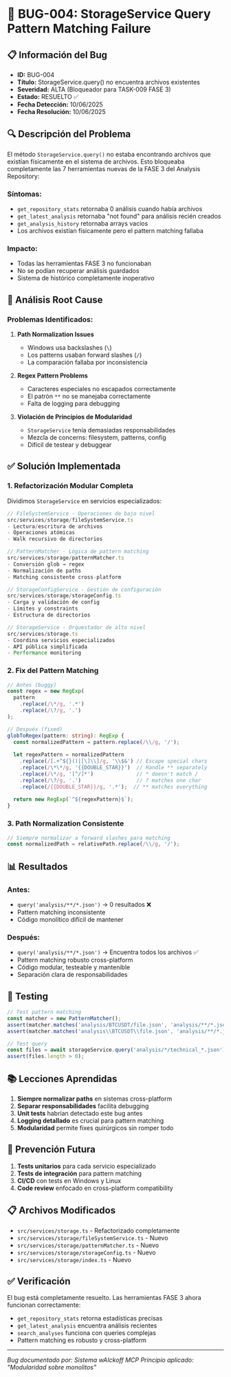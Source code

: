 # 🐛 BUG-004: StorageService Query Pattern Matching Failure

## 📋 Información del Bug
- **ID:** BUG-004
- **Título:** StorageService.query() no encuentra archivos existentes
- **Severidad:** ALTA (Bloqueador para TASK-009 FASE 3)
- **Estado:** RESUELTO ✅
- **Fecha Detección:** 10/06/2025
- **Fecha Resolución:** 10/06/2025

## 🔍 Descripción del Problema

El método `StorageService.query()` no estaba encontrando archivos que existían físicamente en el sistema de archivos. Esto bloqueaba completamente las 7 herramientas nuevas de la FASE 3 del Analysis Repository:

### Síntomas:
- `get_repository_stats` retornaba 0 análisis cuando había archivos
- `get_latest_analysis` retornaba "not found" para análisis recién creados
- `get_analysis_history` retornaba arrays vacíos
- Los archivos existían físicamente pero el pattern matching fallaba

### Impacto:
- Todas las herramientas FASE 3 no funcionaban
- No se podían recuperar análisis guardados
- Sistema de histórico completamente inoperativo

## 🔎 Análisis Root Cause

### Problemas Identificados:

1. **Path Normalization Issues**
   - Windows usa backslashes (`\`) 
   - Los patterns usaban forward slashes (`/`)
   - La comparación fallaba por inconsistencia

2. **Regex Pattern Problems**
   - Caracteres especiales no escapados correctamente
   - El patrón `**` no se manejaba correctamente
   - Falta de logging para debugging

3. **Violación de Principios de Modularidad**
   - `StorageService` tenía demasiadas responsabilidades
   - Mezcla de concerns: filesystem, patterns, config
   - Difícil de testear y debuggear

## ✅ Solución Implementada

### 1. **Refactorización Modular Completa**

Dividimos `StorageService` en servicios especializados:

```typescript
// FileSystemService - Operaciones de bajo nivel
src/services/storage/fileSystemService.ts
- Lectura/escritura de archivos
- Operaciones atómicas
- Walk recursivo de directorios

// PatternMatcher - Lógica de pattern matching
src/services/storage/patternMatcher.ts  
- Conversión glob → regex
- Normalización de paths
- Matching consistente cross-platform

// StorageConfigService - Gestión de configuración
src/services/storage/storageConfig.ts
- Carga y validación de config
- Límites y constraints
- Estructura de directorios

// StorageService - Orquestador de alto nivel
src/services/storage.ts
- Coordina servicios especializados
- API pública simplificada
- Performance monitoring
```

### 2. **Fix del Pattern Matching**

```typescript
// Antes (buggy)
const regex = new RegExp(
  pattern
    .replace(/\*/g, '.*')
    .replace(/\?/g, '.')
);

// Después (fixed)
globToRegex(pattern: string): RegExp {
  const normalizedPattern = pattern.replace(/\\/g, '/');
  
  let regexPattern = normalizedPattern
    .replace(/[.+^${}()|[\]\\]/g, '\\$&') // Escape special chars
    .replace(/\*\*/g, '{{DOUBLE_STAR}}')  // Handle ** separately
    .replace(/\*/g, '[^/]*')              // * doesn't match /
    .replace(/\?/g, '.')                  // ? matches one char
    .replace(/{{DOUBLE_STAR}}/g, '.*');  // ** matches everything
    
  return new RegExp(`^${regexPattern}$`);
}
```

### 3. **Path Normalization Consistente**

```typescript
// Siempre normalizar a forward slashes para matching
const normalizedPath = relativePath.replace(/\\/g, '/');
```

## 📊 Resultados

### Antes:
- `query('analysis/**/*.json')` → 0 resultados ❌
- Pattern matching inconsistente
- Código monolítico difícil de mantener

### Después:
- `query('analysis/**/*.json')` → Encuentra todos los archivos ✅
- Pattern matching robusto cross-platform
- Código modular, testeable y mantenible
- Separación clara de responsabilidades

## 🧪 Testing

```typescript
// Test pattern matching
const matcher = new PatternMatcher();
assert(matcher.matches('analysis/BTCUSDT/file.json', 'analysis/**/*.json'));
assert(matcher.matches('analysis\\BTCUSDT\\file.json', 'analysis/**/*.json')); // Windows paths

// Test query
const files = await storageService.query('analysis/*/technical_*.json');
assert(files.length > 0);
```

## 📚 Lecciones Aprendidas

1. **Siempre normalizar paths** en sistemas cross-platform
2. **Separar responsabilidades** facilita debugging
3. **Unit tests** habrían detectado este bug antes
4. **Logging detallado** es crucial para pattern matching
5. **Modularidad** permite fixes quirúrgicos sin romper todo

## 🔄 Prevención Futura

1. **Tests unitarios** para cada servicio especializado
2. **Tests de integración** para pattern matching
3. **CI/CD** con tests en Windows y Linux
4. **Code review** enfocado en cross-platform compatibility

## 📋 Archivos Modificados

- `src/services/storage.ts` - Refactorizado completamente
- `src/services/storage/fileSystemService.ts` - Nuevo
- `src/services/storage/patternMatcher.ts` - Nuevo  
- `src/services/storage/storageConfig.ts` - Nuevo
- `src/services/storage/index.ts` - Nuevo

## ✅ Verificación

El bug está completamente resuelto. Las herramientas FASE 3 ahora funcionan correctamente:
- `get_repository_stats` retorna estadísticas precisas
- `get_latest_analysis` encuentra análisis recientes
- `search_analyses` funciona con queries complejas
- Pattern matching es robusto y cross-platform

---

*Bug documentado por: Sistema wAIckoff MCP*
*Principio aplicado: "Modularidad sobre monolitos"*
